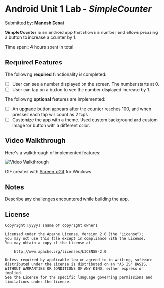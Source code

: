 # Android Unit 1 Lab - *SimpleCounter*

Submitted by: **Manesh Desai**

**SimpleCounter** is an android app that shows a number and allows pressing a button to increase a counter by 1. 

Time spent: **4** hours spent in total

## Required Features

The following **required** functionality is completed:

* [ ] User can see a number displayed on the screen. The number starts at 0.
* [ ] User can tap on a button to see the number displayed increase by 1.

The following **optional** features are implemented:

* [ ] An upgrade button appears after the counter reaches 100, and when pressed each tap will count as 2 taps
* [ ] Customize the app with a theme. Used custom background and custom image for button with a different color.

## Video Walkthrough

Here's a walkthrough of implemented features:

<img src='https://imgur.com/a/9h3Aqaj.gif' title='Video Walkthrough' width='' alt='Video Walkthrough' />

<!-- Replace this with whatever GIF tool you used! -->
GIF created with [ScreenToGif](https://www.screentogif.com/) for Windows

## Notes

Describe any challenges encountered while building the app.

## License

    Copyright [yyyy] [name of copyright owner]

    Licensed under the Apache License, Version 2.0 (the "License");
    you may not use this file except in compliance with the License.
    You may obtain a copy of the License at

        http://www.apache.org/licenses/LICENSE-2.0

    Unless required by applicable law or agreed to in writing, software
    distributed under the License is distributed on an "AS IS" BASIS,
    WITHOUT WARRANTIES OR CONDITIONS OF ANY KIND, either express or implied.
    See the License for the specific language governing permissions and
    limitations under the License.
